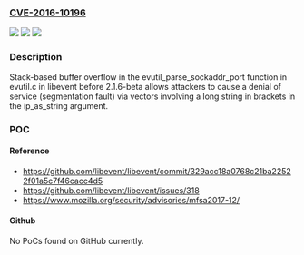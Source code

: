 ### [CVE-2016-10196](https://cve.mitre.org/cgi-bin/cvename.cgi?name=CVE-2016-10196)
![](https://img.shields.io/static/v1?label=Product&message=n%2Fa&color=blue)
![](https://img.shields.io/static/v1?label=Version&message=n%2Fa&color=blue)
![](https://img.shields.io/static/v1?label=Vulnerability&message=n%2Fa&color=brighgreen)

### Description

Stack-based buffer overflow in the evutil_parse_sockaddr_port function in evutil.c in libevent before 2.1.6-beta allows attackers to cause a denial of service (segmentation fault) via vectors involving a long string in brackets in the ip_as_string argument.

### POC

#### Reference
- https://github.com/libevent/libevent/commit/329acc18a0768c21ba22522f01a5c7f46cacc4d5
- https://github.com/libevent/libevent/issues/318
- https://www.mozilla.org/security/advisories/mfsa2017-12/

#### Github
No PoCs found on GitHub currently.

